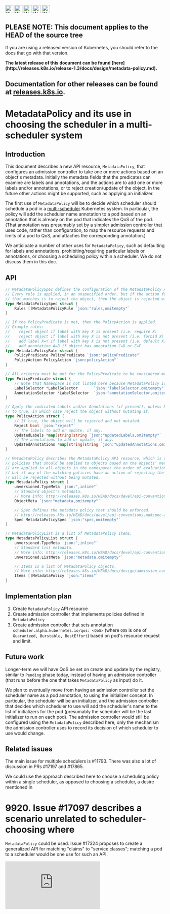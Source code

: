 <!-- BEGIN MUNGE: UNVERSIONED_WARNING -->

<!-- BEGIN STRIP_FOR_RELEASE -->

<img src="http://kubernetes.io/img/warning.png" alt="WARNING"
     width="25" height="25">
<img src="http://kubernetes.io/img/warning.png" alt="WARNING"
     width="25" height="25">
<img src="http://kubernetes.io/img/warning.png" alt="WARNING"
     width="25" height="25">
<img src="http://kubernetes.io/img/warning.png" alt="WARNING"
     width="25" height="25">
<img src="http://kubernetes.io/img/warning.png" alt="WARNING"
     width="25" height="25">

<h2>PLEASE NOTE: This document applies to the HEAD of the source tree</h2>

If you are using a released version of Kubernetes, you should
refer to the docs that go with that version.

<!-- TAG RELEASE_LINK, added by the munger automatically -->
<strong>
The latest release of this document can be found
[here](http://releases.k8s.io/release-1.3/docs/design/metadata-policy.md).

Documentation for other releases can be found at
[releases.k8s.io](http://releases.k8s.io).
</strong>
--

<!-- END STRIP_FOR_RELEASE -->

<!-- END MUNGE: UNVERSIONED_WARNING -->

# MetadataPolicy and its use in choosing the scheduler in a multi-scheduler system

## Introduction

This document describes a new API resource, `MetadataPolicy`, that configures an
admission controller to take one or more actions based on an object's metadata.
Initially the metadata fields that the predicates can examine are labels and
annotations, and the actions are to add one or more labels and/or annotations,
or to reject creation/update of the object. In the future other actions might be
supported, such as applying an initializer.

The first use of `MetadataPolicy` will be to decide which scheduler should
schedule a pod in a [multi-scheduler](../proposals/multiple-schedulers.md)
Kubernetes system. In particular, the policy will add the scheduler name
annotation to a pod based on an annotation that is already on the pod that
indicates the QoS of the pod. (That annotation was presumably set by a simpler
admission controller that uses code, rather than configuration, to map the
resource requests and limits of a pod to QoS, and attaches the corresponding
annotation.)

We anticipate a  number of other uses for `MetadataPolicy`, such as defaulting
for labels and annotations, prohibiting/requiring particular labels or
annotations, or choosing a scheduling policy within a scheduler. We do not
discuss them in this doc.


## API

```go
// MetadataPolicySpec defines the configuration of the MetadataPolicy API resource.
// Every rule is applied, in an unspecified order, but if the action for any rule
// that matches is to reject the object, then the object is rejected without being mutated.
type MetadataPolicySpec struct {
	Rules []MetadataPolicyRule `json:"rules,omitempty"`
}

// If the PolicyPredicate is met, then the PolicyAction is applied.
// Example rules:
//    reject object if label with key X is present (i.e. require X)
//    reject object if label with key X is not present (i.e. forbid X)
//    add label X=Y if label with key X is not present (i.e. default X)
//    add annotation A=B if object has annotation C=D or E=F
type MetadataPolicyRule struct {
	PolicyPredicate PolicyPredicate `json:"policyPredicate"`
	PolicyAction PolicyAction `json:policyAction"`
}

// All criteria must be met for the PolicyPredicate to be considered met.
type PolicyPredicate struct {
	// Note that Namespace is not listed here because MetadataPolicy is per-Namespace.	
	LabelSelector *LabelSelector       `json:"labelSelector,omitempty"`
	AnnotationSelector *LabelSelector  `json:"annotationSelector,omitempty"`
}

// Apply the indicated Labels and/or Annotations (if present), unless Reject is set
// to true, in which case reject the object without mutating it.
type PolicyAction struct {
	// If true, the object will be rejected and not mutated.
	Reject bool `json:"reject"`
	// The labels to add or update, if any.
	UpdatedLabels *map[string]string `json:"updatedLabels,omitempty"`
	// The annotations to add or update, if any.
	UpdatedAnnotations *map[string]string `json:"updatedAnnotations,omitempty"`
}

// MetadataPolicy describes the MetadataPolicy API resource, which is used for specifying
// policies that should be applied to objects based on the objects' metadata. All MetadataPolicy's
// are applied to all objects in the namespace; the order of evaluation is not guaranteed,
// but if any of the matching policies have an action of rejecting the object, then the object
// will be rejected without being mutated.
type MetadataPolicy struct {
	unversioned.TypeMeta `json:",inline"`
	// Standard object's metadata.
	// More info: http://releases.k8s.io/HEAD/docs/devel/api-conventions.md#metadata
	ObjectMeta `json:"metadata,omitempty"`

	// Spec defines the metadata policy that should be enforced.
	// http://releases.k8s.io/HEAD/docs/devel/api-conventions.md#spec-and-status
	Spec MetadataPolicySpec `json:"spec,omitempty"`
}

// MetadataPolicyList is a list of MetadataPolicy items.
type MetadataPolicyList struct {
	unversioned.TypeMeta `json:",inline"`
	// Standard list metadata.
	// More info: http://releases.k8s.io/HEAD/docs/devel/api-conventions.md#types-kinds
	unversioned.ListMeta `json:"metadata,omitempty"`

	// Items is a list of MetadataPolicy objects.
	// More info: http://releases.k8s.io/HEAD/docs/design/admission_control_resource_quota.md#admissioncontrol-plugin-resourcequota
	Items []MetadataPolicy `json:"items"`
}
```

## Implementation plan

1. Create `MetadataPolicy` API resource
1. Create admission controller that implements policies defined in
`MetadataPolicy`
1. Create admission controller that sets annotation
`scheduler.alpha.kubernetes.io/qos: <QoS>`
(where `QOS` is one of `Guaranteed, Burstable, BestEffort`)
based on pod's resource request and limit.

## Future work

Longer-term we will have QoS be set on create and update by the registry,
similar to `Pending` phase today, instead of having an admission controller
(that runs before the one that takes `MetadataPolicy` as input) do it.

We plan to eventually move from having an admission controller set the scheduler
name as a pod annotation, to using the initializer concept. In particular, the
scheduler will be an initializer, and the admission controller that decides
which scheduler to use will add the scheduler's name to the list of initializers
for the pod (presumably the scheduler will be the last initializer to run on
each pod). The admission controller would still be configured using the
`MetadataPolicy` described here, only the mechanism the admission controller
uses to record its decision of which scheduler to use would change.

## Related issues

The main issue for multiple schedulers is #11793. There was also a lot of
discussion in PRs #17197 and #17865.

We could use the approach described here to choose a scheduling policy within a
single scheduler, as opposed to choosing a scheduler, a desire mentioned in

# 9920. Issue #17097 describes a scenario unrelated to scheduler-choosing where

`MetadataPolicy` could be used. Issue #17324 proposes to create a generalized
API for matching "claims" to "service classes"; matching a pod to a scheduler
would be one use for such an API.


<!-- BEGIN MUNGE: GENERATED_ANALYTICS -->
[![Analytics](https://kubernetes-site.appspot.com/UA-36037335-10/GitHub/docs/design/metadata-policy.md?pixel)]()
<!-- END MUNGE: GENERATED_ANALYTICS -->
